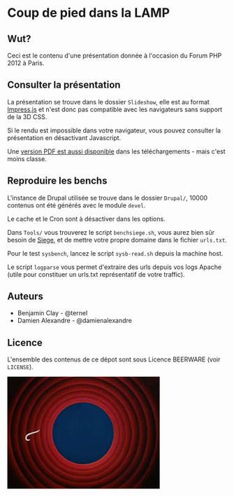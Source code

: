 Coup de pied dans la LAMP
=========================

Wut?
----

Ceci est le contenu d'une présentation donnée à l'occasion du Forum PHP 2012 à Paris.

Consulter la présentation
-------------------------

La présentation se trouve dans le dossier `Slideshow`,
elle est au format [Impress.js](https://github.com/bartaz/impress.js) et n'est donc pas compatible avec les
navigateurs sans support de la 3D CSS.

Si le rendu est impossible dans votre navigateur, vous pouvez consulter la présentation en désactivant Javascript.

Une [version PDF est aussi disponible](https://github.com/downloads/damienalexandre/lamp-website/coup-de-pied-dans-la-lamp-v0.1.pdf)
dans les téléchargements - mais c'est moins classe.

Reproduire les benchs
---------------------

L'instance de Drupal utilisée se trouve dans le dossier `Drupal/`,
10000 contenus ont été générés avec le module `devel`.

Le cache et le Cron sont à désactiver dans les options.

Dans `Tools/` vous trouverez le script `benchsiege.sh`, vous aurez bien sûr
besoin de [Siege](http://www.joedog.org/siege-home/), et de mettre votre propre domaine
dans le fichier `urls.txt`.

Pour le test `sysbench`, lancez le script `sysb-read.sh` depuis la machine host.

Le script `logparse` vous permet d'extraire des urls depuis vos logs Apache (utile pour constituer un urls.txt
représentatif de votre traffic).

Auteurs
-------

- Benjamin Clay - @ternel
- Damien Alexandre - @damienalexandre

Licence
-------

L'ensemble des contenus de ce dépot sont sous Licence BEERWARE (voir `LICENSE`).

![That's all](https://github.com/damienalexandre/lamp-website/raw/master/Slideshow/img/thatsall.gif)
